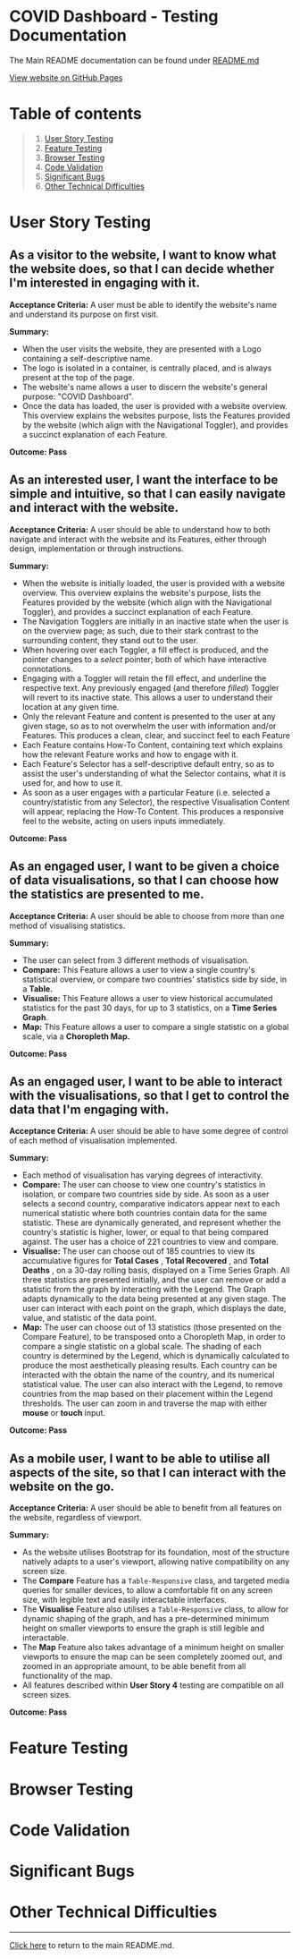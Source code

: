 # COVID Dashboard - Testing Documentation

The Main README documentation can be found under [README.md](README.md)

[View website on GitHub Pages](https://bak2k3.github.io/covid-dashboard/index.html)

# Table of contents

>1. [User Story Testing](#user-story-testing)
>2. [Feature Testing](#feature-testing)
>3. [Browser Testing](#browser-testing)
>4. [Code Validation](#code-validation)
>5. [Significant Bugs](#significant-bugs)
>6. [Other Technical Difficulties](#other-technical-difficulties)

# User Story Testing

## As a visitor to the website, I want to know what the website does, so that I can decide whether I'm interested in engaging with it.

**Acceptance Criteria:** A user must be able to identify the website's name and understand its purpose on first visit.

**Summary:**

- When the user visits the website, they are presented with a Logo containing a self-descriptive name.
- The logo is isolated in a container, is centrally placed, and is always present at the top of the page.
- The website's name allows a user to discern the website's general purpose: "COVID Dashboard".
- Once the data has loaded, the user is provided with a website overview. This overview explains the websites purpose, lists the Features provided by the website (which align with the Navigational Toggler), 
and provides a succinct explanation of each Feature.

**Outcome: Pass**

## As an interested user, I want the interface to be simple and intuitive, so that I can easily navigate and interact with the website.

**Acceptance Criteria:** A user should be able to understand how to both navigate and interact with the website and its Features, either through design, implementation or through instructions.

**Summary:**

- When the website is initially loaded, the user is provided with a website overview. This overview explains the website's purpose, lists the Features provided by the website 
(which align with the Navigational Toggler), and provides a succinct explanation of each Feature.
- The Navigation Togglers are initially in an inactive state when the user is on the overview page; as such, due to their stark contrast to the surrounding content, they stand out to the user.
- When hovering over each Toggler, a fill effect is produced, and the pointer changes to a *select* pointer; both of which have interactive connotations.
- Engaging with a Toggler will retain the fill effect, and underline the respective text. Any previously engaged (and therefore *filled*) Toggler will revert to its inactive state. 
This allows a user to understand their location at any given time.
- Only the relevant Feature and content is presented to the user at any given stage, so as to not overwhelm the user with information and/or Features. This produces a clean, clear, and succinct feel to each Feature
- Each Feature contains How-To Content, containing text which explains how the relevant Feature works and how to engage with it.
- Each Feature's Selector has a self-descriptive default entry, so as to assist the user's understanding of what the Selector contains, what it is used for, and how to use it.
- As soon as a user engages with a particular Feature (i.e. selected a country/statistic from any Selector), the respective Visualisation Content will appear, replacing the How-To Content. 
This produces a responsive feel to the website, acting on users inputs immediately.

**Outcome: Pass**

## As an engaged user, I want to be given a choice of data visualisations, so that I can choose how the statistics are presented to me.

**Acceptance Criteria:** A user should be able to choose from more than one method of visualising statistics.

**Summary:**

- The user can select from 3 different methods of visualisation.
- **Compare:** This Feature allows a user to view a single country's statistical overview, or compare two countries' statistics side by side, in a **Table.**
- **Visualise:** This Feature allows a user to view historical accumulated statistics for the past 30 days, for up to 3 statistics, on a **Time Series Graph**.
- **Map:** This Feature allows a user to compare a single statistic on a global scale, via a **Choropleth Map.**

**Outcome: Pass**

## As an engaged user, I want to be able to interact with the visualisations, so that I get to control the data that I'm engaging with.

**Acceptance Criteria:** A user should be able to have some degree of control of each method of visualisation implemented.

**Summary:**

- Each method of visualisation has varying degrees of interactivity.
- **Compare:** The user can choose to view one country's statistics in isolation, or compare two countries side by side. As soon as a user selects a second country, 
comparative indicators appear next to each numerical statistic where both countries contain data for the same statistic. These are dynamically generated, and represent whether the country's statistic is higher, 
lower, or equal to that being compared against. The user has a choice of 221 countries to view and compare.
- **Visualise:** The user can choose out of 185 countries to view its accumulative figures for **Total Cases** , **Total Recovered** , and **Total Deaths** , on a 30-day rolling basis, displayed on a Time Series Graph. 
All three statistics are presented initially, and the user can remove or add a statistic from the graph by interacting with the Legend. The Graph adapts dynamically to the data being presented at any given stage. 
The user can interact with each point on the graph, which displays the date, value, and statistic of the data point.
- **Map:** The user can choose out of 13 statistics (those presented on the Compare Feature), to be transposed onto a Choropleth Map, in order to compare a single statistic on a global scale. 
The shading of each country is determined by the Legend, which is dynamically calculated to produce the most aesthetically pleasing results. Each country can be interacted with the obtain the name of the country, 
and its numerical statistical value. The user can also interact with the Legend, to remove countries from the map based on their placement within the Legend thresholds. The user can zoom in and traverse the map with 
either **mouse** or **touch** input.

**Outcome: Pass**

## As a mobile user, I want to be able to utilise all aspects of the site, so that I can interact with the website on the go.

**Acceptance Criteria:** A user should be able to benefit from all features on the website, regardless of viewport.

**Summary:**

- As the website utilises Bootstrap for its foundation, most of the structure natively adapts to a user's viewport, allowing native compatibility on any screen size.
- The **Compare** Feature has a `Table-Responsive` class, and targeted media queries for smaller devices, to allow a comfortable fit on any screen size, with legible text and easily interactable interfaces.
- The **Visualise** Feature also utilises a `Table-Responsive` class, to allow for dynamic shaping of the graph, and has a pre-determined minimum height on smaller viewports to ensure the graph is still legible and interactable.
- The **Map** Feature also takes advantage of a minimum height on smaller viewports to ensure the map can be seen completely zoomed out, and zoomed in an appropriate amount, to be able benefit from all functionality of the map.
- All features described within **User Story 4** testing are compatible on all screen sizes.

**Outcome: Pass**


# Feature Testing


# Browser Testing


# Code Validation


# Significant Bugs


# Other Technical Difficulties

---

[Click here](README.md) to return to the main README.md.